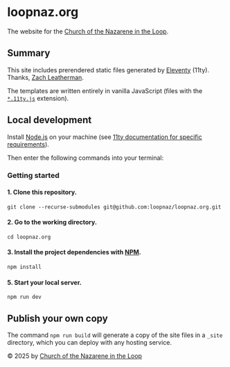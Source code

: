 # loopnaz.org

The website for the [Church of the Nazarene in the Loop](https://loopnaz.org/).

## Summary

This site includes prerendered static files generated by [Eleventy](https://11ty.dev/) (11ty). Thanks, [Zach Leatherman](https://zachleat.com/).

The templates are written entirely in vanilla JavaScript (files with the [`*.11ty.js`](https://www.11ty.dev/docs/languages/javascript/) extension).

## Local development

Install [Node.js](https://nodejs.org/) on your machine (see [11ty documentation for specific requirements](https://www.11ty.dev/docs/getting-started/)).

Then enter the following commands into your terminal:

### Getting started

#### 1. Clone this repository.

```cli
git clone --recurse-submodules git@github.com:loopnaz/loopnaz.org.git
```

#### 2. Go to the working directory.

```cli
cd loopnaz.org
```

#### 3. Install the project dependencies with [NPM](https://www.npmjs.com/).

```cli
npm install
```

#### 5. Start your local server.

```cli
npm run dev
```

## Publish your own copy

The command `npm run build` will generate a copy of the site files in a `_site` directory, which you can deploy with any hosting service.

&copy; 2025 by [Church of the Nazarene in the Loop](https://github.com/loopnaz/)
